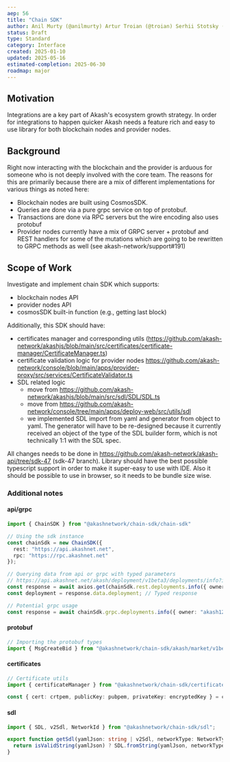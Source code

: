 ```yaml
---
aep: 56
title: "Chain SDK"
author: Anil Murty (@anilmurty) Artur Troian (@troian) Serhii Stotsky (@baktun14) Maxime Beauchamp (@baktun14)
status: Draft
type: Standard
category: Interface
created: 2025-01-10
updated: 2025-05-16
estimated-completion: 2025-06-30
roadmap: major
---
```


## Motivation

Integrations are a key part of Akash's ecosystem growth strategy. In order for integrations to happen quicker Akash needs a feature rich and easy to use library for both blockchain nodes and provider nodes.

## Background

Right now interacting with the blockchain and the provider is arduous for someone who is not deeply involved with the core team. The reasons for this are primarily because there are a mix of different implementations for various things as noted here:

- Blockchain nodes are built using CosmosSDK. 
- Queries are done via a pure grpc service on top of protobuf.
- Transactions are done via RPC servers but the wire encoding also uses protobuf
- Provider nodes currently have a mix of GRPC server + protobuf and REST handlers for some of the mutations which are going to be rewritten to GRPC methods as well (see akash-network/support#191)

## Scope of Work

Investigate and implement chain SDK which supports: 
* blockchain nodes API
* provider nodes API
* cosmosSDK built-in function (e.g., getting last block)

Additionally, this SDK should have:
* certificates manager and corresponding utils (https://github.com/akash-network/akashjs/blob/main/src/certificates/certificate-manager/CertificateManager.ts)
* certificate validation logic for provider nodes https://github.com/akash-network/console/blob/main/apps/provider-proxy/src/services/CertificateValidator.ts
* SDL related logic 
  - move from https://github.com/akash-network/akashjs/blob/main/src/sdl/SDL/SDL.ts
  - move from https://github.com/akash-network/console/tree/main/apps/deploy-web/src/utils/sdl
  - we implemented SDL import from yaml and generator from object to yaml. The generator will have to be re-designed because it currently received an object of the type of the SDL builder form, which is not technically 1:1 with the SDL spec.

All changes needs to be done in https://github.com/akash-network/akash-api/tree/sdk-47 (sdk-47 branch). Library should have the best possible typescript support in order to make it super-easy to use with IDE. Also it should be possible to use in browser, so it needs to be bundle size wise.

### Additional notes

#### api/grpc
```ts
import { ChainSDK } from "@akashnetwork/chain-sdk/chain-sdk"

// Using the sdk instance
const chainSdk = new ChainSDK({
  rest: "https://api.akashnet.net",
  rpc: "https://rpc.akashnet.net"
});

// Querying data from api or grpc with typed parameters
// https://api.akashnet.net/akash/deployment/v1beta3/deployments/info?id.owner=akash1234&id.dseq=1234;
const response = await axios.get(chainSdk.rest.deployments.info({ owner: "akash1234", dseq: "1234" }));
const deployment = response.data.deployment; // Typed response

// Potential grpc usage
const response = await chainSdk.grpc.deployments.info({ owner: "akash1234", dseq: "1234" });
```

#### protobuf

```ts
// Importing the protobuf types
import { MsgCreateBid } from "@akashnetwork/chain-sdk/akash/market/v1beta4";
```

#### certificates

```ts
// Certificate utils
import { certificateManager } from "@akashnetwork/chain-sdk/certificate";

const { cert: crtpem, publicKey: pubpem, privateKey: encryptedKey } = certificateManager.generatePEM(address);
```

#### sdl

```ts
import { SDL, v2Sdl, NetworkId } from "@akashnetwork/chain-sdk/sdl";

export function getSdl(yamlJson: string | v2Sdl, networkType: NetworkType, networkId: NetworkId) {
  return isValidString(yamlJson) ? SDL.fromString(yamlJson, networkType, networkId) : new SDL(yamlJson, networkType, networkId);
}
```